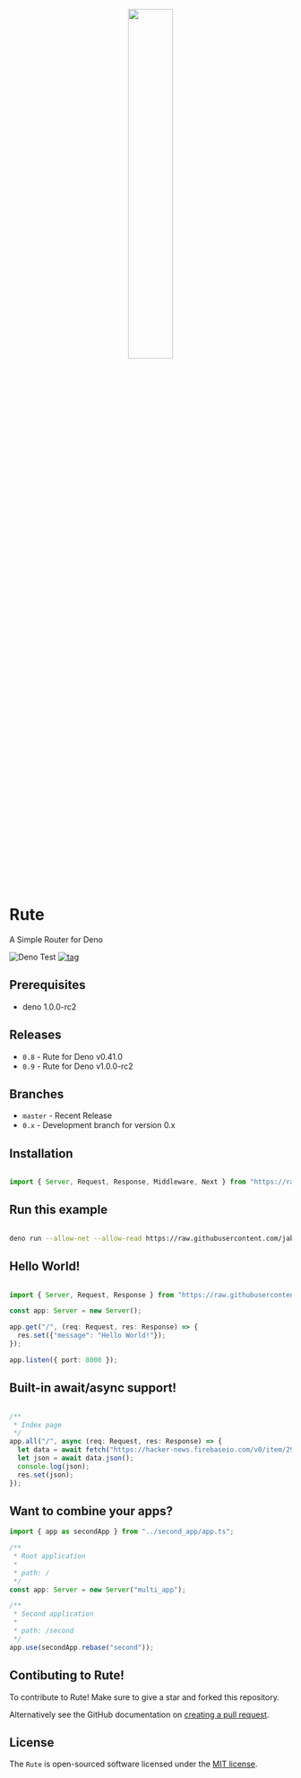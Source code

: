<p align="center">
<image src="https://raw.githubusercontent.com/jabernardo/rute/master/assets/rute.png" width="40%" height="40%" />
</p>

# Rute
A Simple Router for Deno

![Deno Test](https://github.com/jabernardo/rute/workflows/Deno%20Test/badge.svg)
[![tag](https://img.shields.io/badge/deno-v1.0.0rc2-green.svg)](https://github.com/denoland/deno)

## Prerequisites

- deno 1.0.0-rc2

## Releases

- `0.8` - Rute for Deno v0.41.0
- `0.9` - Rute for Deno v1.0.0-rc2

## Branches

- `master` - Recent Release
- `0.x` - Development branch for version 0.x

## Installation

```ts

import { Server, Request, Response, Middleware, Next } from "https://raw.githubusercontent.com/jabernardo/rute/{release}/mod.ts";

```

## Run this example

```sh

deno run --allow-net --allow-read https://raw.githubusercontent.com/jabernardo/rute/master/example/basic/app.ts

```

## Hello World!

```ts

import { Server, Request, Response } from "https://raw.githubusercontent.com/jabernardo/rute/master/mod.ts";

const app: Server = new Server();

app.get("/", (req: Request, res: Response) => {
  res.set({"message": "Hello World!"});
});

app.listen({ port: 8000 });

```

## Built-in await/async support!

```ts

/**
 * Index page
 */
app.all("/", async (req: Request, res: Response) => {
  let data = await fetch("https://hacker-news.firebaseio.com/v0/item/2921983.json?print=pretty");
  let json = await data.json();
  console.log(json);
  res.set(json);
});


```

## Want to combine your apps?

```ts
import { app as secondApp } from "../second_app/app.ts";

/**
 * Root application
 *
 * path: /
 */
const app: Server = new Server("multi_app");

/**
 * Second application
 *
 * path: /second
 */
app.use(secondApp.rebase("second"));
```

## Contibuting to Rute!
To contribute to Rute! Make sure to give a star and forked this repository.

Alternatively see the GitHub documentation on [creating a pull request](https://help.github.com/en/github/collaborating-with-issues-and-pull-requests/creating-a-pull-request).

## License
The `Rute` is open-sourced software licensed under the [MIT license](http://opensource.org/licenses/MIT).
